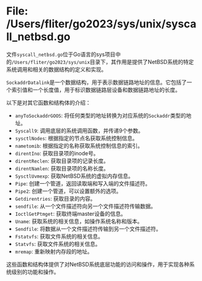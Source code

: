 # File: /Users/fliter/go2023/sys/unix/syscall_netbsd.go

文件`syscall_netbsd.go`位于Go语言的sys项目中的`/Users/fliter/go2023/sys/unix`目录下，其作用是提供了NetBSD系统的特定系统调用和相关的数据结构的定义和实现。

`SockaddrDatalink`是一个数据结构，用于表示数据链路地址的信息。它包括了一个索引值和一个长度值，用于标识数据链路层设备和数据链路地址的长度。

以下是对其它函数和结构体的介绍：

- `anyToSockaddrGOOS`: 将任何类型的地址转换为对应系统的`Sockaddr`类型的地址。
- `Syscall9`: 调用底层的系统调用函数，并传递9个参数。
- `sysctlNodes`: 根据指定的节点名获取系统控制信息。
- `nametomib`: 根据指定的名称获取系统控制信息的索引。
- `direntIno`: 获取目录项的inode号。
- `direntReclen`: 获取目录项的记录长度。
- `direntNamlen`: 获取目录项的名称长度。
- `SysctlUvmexp`: 获取NetBSD系统的虚拟内存信息。
- `Pipe`: 创建一个管道，返回读取端和写入端的文件描述符。
- `Pipe2`: 创建一个管道，可以设置额外的选项。
- `Getdirentries`: 获取目录的内容。
- `sendfile`: 从一个文件描述符向另一个文件描述符传输数据。
- `IoctlGetPtmget`: 获取终端master设备的信息。
- `Uname`: 获取系统的相关信息，如操作系统名称和版本。
- `Sendfile`: 将数据从一个文件描述符传输到另一个文件描述符。
- `Fstatvfs`: 获取文件系统的相关信息。
- `Statvfs`: 获取文件系统的相关信息。
- `mremap`: 重新映射内存段的地址。

这些函数和结构体提供了对NetBSD系统底层功能的访问和操作，用于实现各种系统级别的功能和操作。

